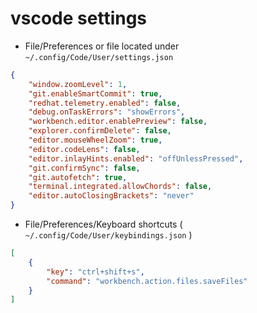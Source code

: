 # vscode settings

- File/Preferences or file located under `~/.config/Code/User/settings.json`

```json
{
    "window.zoomLevel": 1,
    "git.enableSmartCommit": true,
    "redhat.telemetry.enabled": false,
    "debug.onTaskErrors": "showErrors",
    "workbench.editor.enablePreview": false,
    "explorer.confirmDelete": false,
    "editor.mouseWheelZoom": true,
    "editor.codeLens": false,
    "editor.inlayHints.enabled": "offUnlessPressed",
    "git.confirmSync": false,
    "git.autofetch": true,
    "terminal.integrated.allowChords": false,
    "editor.autoClosingBrackets": "never"
}
```

- File/Preferences/Keyboard shortcuts ( `~/.config/Code/User/keybindings.json` )

```json
[
    {
        "key": "ctrl+shift+s",
        "command": "workbench.action.files.saveFiles"
    }
]
```
